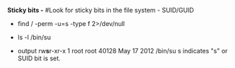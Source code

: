 **Sticky bits -**
#Look for sticky bits in the file system - SUID/GUID
   - find / -perm -u=s -type f 2>/dev/null
   - ls -l /bin/su
   
   - output  rw**s**r-xr-x 1 root root 40128 May 17  2012 /bin/su
     s indicates "s" or SUID bit is set.

 
